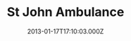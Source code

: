 ---
date: 2013-01-17T17:10:03.000Z
title: St John Ambulance
latitude: 52.058467663039394
longitude: 1.1626810970728358
category: checkin
---